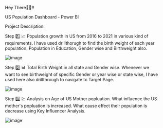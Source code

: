 Hey There🙋‍♀️!!

US Population Dashboard - Power BI

Project Description:

  Step 1️⃣
    📈 Population growth in US from 2016 to 2021 in various kind of requirements. I have used drillthorugh to find the birth weight of each year population.
Population in Education, Gender wise and Birthweight also. 
   
![image](https://github.com/Meenaharshini/Dashboard/assets/108173891/cb961e0b-5b32-4be7-8a30-d03d37cb7985)

   Step 2️⃣
     📊 Total Birth Weight in all state and Gender wise. Whenever we want to see birthweight of specific Gender or year wise or state wise, I have used here also drillthrough to navigate to Target Page.
   
![image](https://github.com/Meenaharshini/Dashboard/assets/108173891/b78b489d-bbc1-4baa-838a-b66ee4509e0b)

   Step 3️⃣
     💹 Analysis on Age of US Mother popluation. What influence the US mother's popluation is increased. What cause effect their population is decrease using Key Influencer Analysis.

![image](https://github.com/Meenaharshini/Dashboard/assets/108173891/01e3f0a9-edb5-4d46-b19b-ab605e6b31a6)


